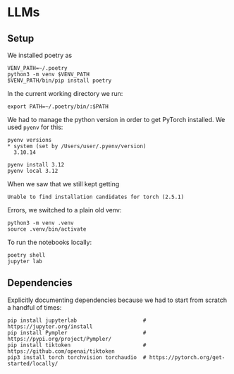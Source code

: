 # LLMs


## Setup

We installed poetry as
```
VENV_PATH=~/.poetry
python3 -m venv $VENV_PATH
$VENV_PATH/bin/pip install poetry
```

In the current working directory we run:
```
export PATH=~/.poetry/bin/:$PATH
```

We had to manage the python version in order to get PyTorch installed.
We used `pyenv` for this:

```
pyenv versions
* system (set by /Users/user/.pyenv/version)
  3.10.14
```

```
pyenv install 3.12
pyenv local 3.12
```

When we saw that we still kept getting
```
Unable to find installation candidates for torch (2.5.1)
```

Errors, we switched to a plain old venv:
```
python3 -m venv .venv
source .venv/bin/activate
```


To run the notebooks locally:
```
poetry shell
jupyter lab
```

## Dependencies

Explicitly documenting dependencies because we had to start from scratch a handful of times:

```
pip install jupyterlab                     # https://jupyter.org/install
pip install Pympler                        # https://pypi.org/project/Pympler/
pip install tiktoken                       # https://github.com/openai/tiktoken
pip3 install torch torchvision torchaudio  # https://pytorch.org/get-started/locally/
```
